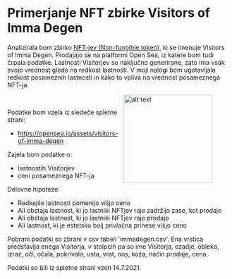 # Primerjanje NFT zbirke Visitors of Imma Degen

Analizirala bom zbirko [NFT-jev (Non-fungible token)](https://www.theverge.com/22310188/nft-explainer-what-is-blockchain-crypto-art-faq), ki se imenuje Visitors of Imma Degen. Prodajajo se na platformi Open Sea, iz katere bom tudi črpala podatke. Lastnosti Visitorjev so naključno generirane, zato ima vsak svojo vrednost glede na redkost lastnosti. V moji nalogi bom ugotavljala redkost posameznih lastnosti in kako to vpliva na vrednost posameznega NFT-ja.

<figure align>
  <img src="https://lh3.googleusercontent.com/uheB3AQcDJ2et9fjOqMKxTgS5FobhsRvqo4ZTA8hZBvJLuVDwG_XaoRtodshA42JN6PPDf_ciMOAcC-wXSroi-dWg_hM5PxTIofiOA=w600" alt="alt text" width="200" height="200" align = "right">

</figure>

<br clear="left"/>

Podatke bom vzela iz sledeče spletne strani:

* https://opensea.io/assets/visitors-of-imma-degen

Zajela bom podatke o:

* lastnostih Visitorjev
* ceni posameznega NFT-ja

Delovne hipoteze:

* Redkejše lastnosti pomenijo višjo ceno
* Ali obstaja lastnost, ki jo lastniki NFTjev raje zadržijo zase, kot prodajo
* Ali obstaja lastnost, ki jo lastniki NFTjev raje prodajo
* Ali lastnost, ki je estetsko bolj privlačna prinese višjo ceno

Pobrani podatki so zbrani v csv tabeli 'immadegen.csv'. Ena vrstica predstavlja enega Visitorja, v stolpcih pa so ime Visitorja, ozadje, obleka, izraz, oči, očala, pokrivalo, usta, vrat, nos, koža, način prodaje, cena.

Podatki so bili iz spletne strani vzeti 14.7.2021.

